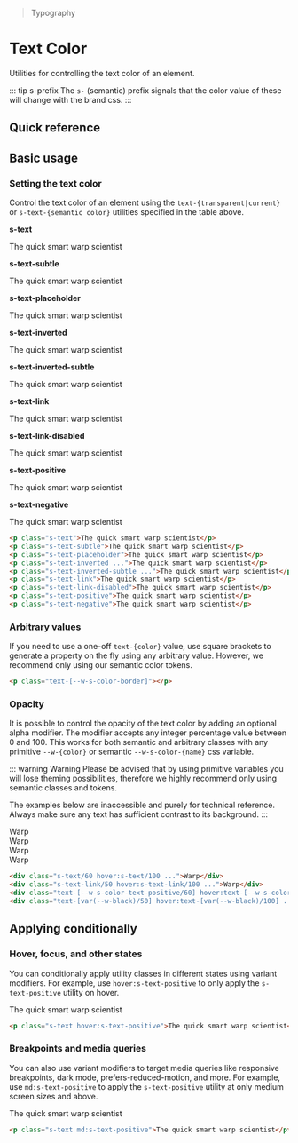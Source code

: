 > Typography

# Text Color

Utilities for controlling the text color of an element.

::: tip s-prefix
The `s-` (semantic) prefix signals that the color value of these will change with the brand css.
:::

## Quick reference

<text-color-table />

## Basic usage

### Setting the text color
Control the text color of an element using the `text-{transparent|current}` or `s-text-{semantic color}` utilities specified in the table above.

<example-container>
  <div class="ex-inner-box text-body">
    <strong class="s-text pd-font-mono text-s">s-text</strong>
    <p class="s-text">The quick smart warp scientist</p>
    <strong class="s-text-subtle pd-font-mono text-s">s-text-subtle</strong>
    <p class="s-text-subtle">The quick smart warp scientist</p>
    <strong class="s-text-placeholder pd-font-mono text-s">s-text-placeholder</strong>
    <p class="s-text-placeholder">The quick smart warp scientist</p>
    <div class="s-bg-inverted -mx-8 px-8 py-4 mb-8 rounded">
      <strong class="s-text-inverted pd-font-mono text-s">s-text-inverted</strong>
      <p class="s-text-inverted">The quick smart warp scientist</p>
      <strong class="s-text-inverted-subtle pd-font-mono text-s">s-text-inverted-subtle</strong>
      <p class="s-text-inverted-subtle mb-0">The quick smart warp scientist</p>
    </div>
    <strong class="s-text-link pd-font-mono text-s">s-text-link</strong>
    <p class="s-text-link">The quick smart warp scientist</p>
    <strong class="s-text-link-disabled pd-font-mono text-s">s-text-link-disabled</strong>
    <p class="s-text-link-disabled">The quick smart warp scientist</p>
    <strong class="s-text-positive pd-font-mono text-s">s-text-positive</strong>
    <p class="s-text-positive">The quick smart warp scientist</p>
    <strong class="s-text-negative pd-font-mono text-s">s-text-negative</strong>
    <p class="s-text-negative">The quick smart warp scientist</p>
  </div>
</example-container>

```html
<p class="s-text">The quick smart warp scientist</p>
<p class="s-text-subtle">The quick smart warp scientist</p>
<p class="s-text-placeholder">The quick smart warp scientist</p>
<p class="s-text-inverted ...">The quick smart warp scientist</p>
<p class="s-text-inverted-subtle ...">The quick smart warp scientist</p>
<p class="s-text-link">The quick smart warp scientist</p>
<p class="s-text-link-disabled">The quick smart warp scientist</p>
<p class="s-text-positive">The quick smart warp scientist</p>
<p class="s-text-negative">The quick smart warp scientist</p>
```

### Arbitrary values
If you need to use a one-off `text-{color}` value, use square brackets to generate a property on the fly using any arbitrary value. However, we recommend only using our semantic color tokens.

```html
<p class="text-[--w-s-color-border]"></p>
```

### Opacity
It is possible to control the opacity of the text color by adding an optional alpha modifier.
The modifier accepts any integer percentage value between 0 and 100.
This works for both semantic and arbitrary classes with any primitive `--w-{color}` or semantic `--w-s-color-{name}` css variable.

::: warning Warning
Please be advised that by using primitive variables you will lose theming possibilities, therefore we highly recommend only using semantic classes and tokens.

The examples below are inaccessible and purely for technical reference.
Always make sure any text has sufficient contrast to its background.
:::

<example-container class="bg-center bg-[url(./50s-scientists.jpg)]">
  <div class="grid grid-cols-4 gap-16 justify-items-center">
    <div class="s-text/60 hover:s-text/100 transition-colors ease-in-out duration-700 text-xxl font-bold backdrop-blur-s s-bg/20 p-16 rounded-16">Warp</div>
    <div class="s-text-link/50 hover:s-text-link/100 transition-colors ease-in-out duration-700 text-xxl font-bold backdrop-blur-s s-bg/20 p-16 rounded-16">Warp</div>
    <div class="text-[--w-s-color-text-positive/60] hover:text-[--w-s-color-text-positive/100] transition-colors ease-in-out duration-700 text-xxl font-bold backdrop-blur-s s-bg/20 p-16 rounded-16">Warp</div>
    <div class="text-[var(--w-black)/50] hover:text-[var(--w-black)/100] transition-colors ease-in-out duration-700 text-xxl font-bold backdrop-blur-s s-bg/20 p-16 rounded-16">Warp</div>
  </div>
</example-container>

```html
<div class="s-text/60 hover:s-text/100 ...">Warp</div>
<div class="s-text-link/50 hover:s-text-link/100 ...">Warp</div>
<div class="text-[--w-s-color-text-positive/60] hover:text-[--w-s-color-text-positive/100] ...">Warp</div>
<div class="text-[var(--w-black)/50] hover:text-[var(--w-black)/100] ...">Warp</div>
```

## Applying conditionally

### Hover, focus, and other states

You can conditionally apply utility classes in different states using variant modifiers.
For example, use `hover:s-text-positive` to only apply the `s-text-positive` utility on hover.

<example-container>
  <p class="s-text hover:s-text-positive mb-0">The quick smart warp scientist</p>
</example-container>

```html
<p class="s-text hover:s-text-positive">The quick smart warp scientist</p>
```

### Breakpoints and media queries

You can also use variant modifiers to target media queries like responsive breakpoints, dark mode, prefers-reduced-motion, and more. For example, use `md:s-text-positive` to apply the `s-text-positive` utility at only medium screen sizes and above.

<example-container>
  <p class="s-text md:s-text-positive mb-0">The quick smart warp scientist</p>
</example-container>

```html
<p class="s-text md:s-text-positive">The quick smart warp scientist</p>
```
